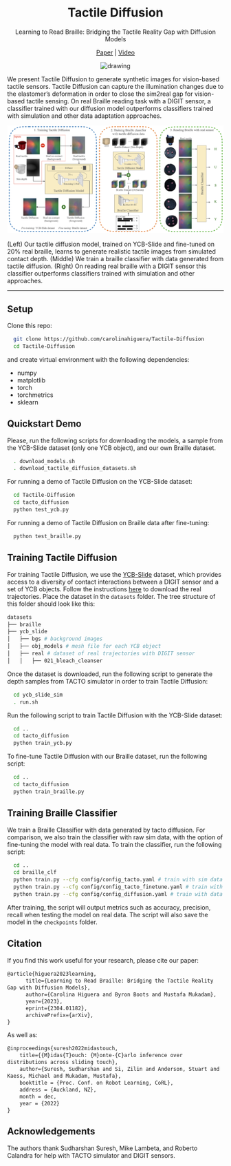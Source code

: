 <h1 align="center">Tactile Diffusion</h1>

<p align="center">
    Learning to Read Braille: Bridging the Tactile Reality Gap with Diffusion Models
</p>

<p align="center">
    <a href="https://arxiv.org/abs/2304.01182">Paper</a> |
    <a href="https://youtu.be/U8KD8T3r9eo">Video</a>
</p>

<p align="center">
    <img src="./doc/digit.gif" alt="drawing" width="700"/>
</p>


We present Tactile Diffusion to generate synthetic images for vision-based tactile sensors. Tactile Diffusion can capture the illumination changes due to the elastomer’s deformation in order to close the sim2real gap for vision-based tactile sensing. On real Braille reading task with a DIGIT sensor, a classifier trained with our diffusion model outperforms classifiers trained with simulation and other data adaptation approaches.

<p align="center">
<img src="./doc/pipeline.png" alt="drawing" width="700"/>
</p>
(Left) Our tactile diffusion model, trained on YCB-Slide and fine-tuned on 20% real braille, learns to generate realistic tactile images from simulated contact depth. (Middle) We train a braille classifier with data generated from tactile diffusion. (Right) On reading real braille with a DIGIT sensor this classifier outperforms classifiers trained with simulation and other approaches.

-----

## Setup

Clone this repo:

```bash
  git clone https://github.com/carolinahiguera/Tactile-Diffusion
  cd Tactile-Diffusion
```

and create virtual environment with the following dependencies:
- numpy
- matplotlib
- torch
- torchmetrics
- sklearn

## Quickstart Demo
Please, run the following scripts for downloading the models, a sample from the YCB-Slide dataset (only one YCB object), and our own Braille dataset.

```bash
  . download_models.sh
  . download_tactile_diffusion_datasets.sh
```

For running a demo of Tactile Diffusion on the YCB-Slide dataset:

```bash
  cd Tactile-Diffusion
  cd tacto_diffusion
  python test_ycb.py
```

For running a demo of Tactile Diffusion on Braille data after fine-tuning:

```bash
  python test_braille.py
```

## Training Tactile Diffusion
For training Tactile Diffusion, we use the [YCB-Slide](https://github.com/rpl-cmu/YCB-Slide) dataset, which provides access to a diversity of contact interactions between a DIGIT sensor and a set of YCB objects. Follow the instructions [here](https://github.com/rpl-cmu/YCB-Slide) to download the real trajectories. Place the dataset in the `datasets` folder. The tree structure of this folder should look like this:

```bash
datasets
├── braille
├── ycb_slide
│   ├── bgs # background images
│   ├── obj_models # mesh file for each YCB object
│   ├── real # dataset of real trajectories with DIGIT sensor
│   │   ├── 021_bleach_cleanser
```

Once the dataset is downloaded, run the following script to generate the depth samples from TACTO simulator in order to train Tactile Diffusion:

```bash
  cd ycb_slide_sim
  . run.sh
```

Run the following script to train Tactile Diffusion with the YCB-Slide dataset:

```bash
  cd ..
  cd tacto_diffusion
  python train_ycb.py
```

To fine-tune Tactile Diffusion with our Braille dataset, run the following script:

```bash
  cd ..
  cd tacto_diffusion
  python train_braille.py
```

## Training Braille Classifier
We train a Braille Classifier with data generated by tacto diffusion. For comparison, we also train the classifier with raw sim data, with the option of fine-tuning the model with real data. To train the classifier, run the following script:

```bash
  cd ..
  cd braille_clf
  python train.py --cfg config/config_tacto.yaml # train with sim data
  python train.py --cfg config/config_tacto_finetune.yaml # train with sim data and fine-tune with real data. You can change the amount of real data used for fine-tuning in the config file (p_data_fine_tune)
  python train.py --cfg config/config_diffusion.yaml # train with data generated by tacto diffusion
```

After training, the script will output metrics such as accuracy, precision, recall when testing the model on real data. The script will also save the model in the `checkpoints` folder.

## Citation

If you find this work useful for your research, please cite our paper:

```
@article{higuera2023learning,
      title={Learning to Read Braille: Bridging the Tactile Reality Gap with Diffusion Models}, 
      author={Carolina Higuera and Byron Boots and Mustafa Mukadam},
      year={2023},
      eprint={2304.01182},
      archivePrefix={arXiv},
}
```
As well as:
```
@inproceedings{suresh2022midastouch,
    title={{M}idas{T}ouch: {M}onte-{C}arlo inference over distributions across sliding touch},
    author={Suresh, Sudharshan and Si, Zilin and Anderson, Stuart and Kaess, Michael and Mukadam, Mustafa},
    booktitle = {Proc. Conf. on Robot Learning, CoRL},
    address = {Auckland, NZ},
    month = dec,
    year = {2022}
}
```

## Acknowledgements
The authors thank Sudharshan Suresh, Mike Lambeta, and Roberto Calandra for help with TACTO simulator and DIGIT sensors.
